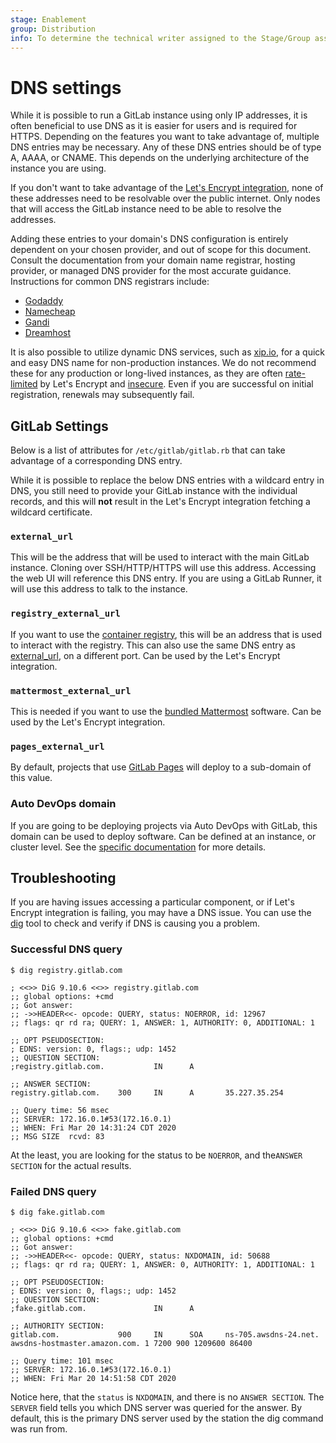 ```yaml
---
stage: Enablement
group: Distribution
info: To determine the technical writer assigned to the Stage/Group associated with this page, see https://about.gitlab.com/handbook/engineering/ux/technical-writing/#designated-technical-writers
---
```


# DNS settings

While it is possible to run a GitLab instance using only IP addresses, it is often beneficial to use DNS as it is easier for users and is required for HTTPS. Depending on the features you want to take advantage of, multiple DNS entries may be necessary. Any of these DNS entries should be of type A, AAAA, or CNAME. This depends on the underlying architecture of the instance you are using.

If you don't want to take advantage of the [Let's Encrypt integration](ssl.md#lets-encrypt-integration),
none of these addresses need to be resolvable over the public internet. Only nodes that
will access the GitLab instance need to be able to resolve the addresses.

Adding these entries to your domain's DNS configuration is entirely dependent on your chosen provider, and out of scope for this document. Consult the documentation from your domain name registrar, hosting provider, or managed DNS provider for the most accurate guidance. Instructions for common DNS registrars include:

- [Godaddy](https://www.godaddy.com/help/create-a-subdomain-4080)
- [Namecheap](https://www.namecheap.com/support/knowledgebase/article.aspx/9776/2237/how-to-create-a-subdomain-for-my-domain)
- [Gandi](https://docs.gandi.net/en/domain_names/faq/dns_records.html)
- [Dreamhost](https://help.dreamhost.com/hc/en-us/articles/214694348-Basic-DNS-records)

It is also possible to utilize dynamic DNS services, such as [xip.io](http://xip.io), for a quick and easy DNS name for non-production instances. We do not recommend these for any production or long-lived instances, as they are often [rate-limited](https://letsencrypt.org/docs/rate-limits/) by Let's Encrypt and [insecure](https://github.com/publicsuffix/list/issues/335#issuecomment-261825647). Even if you are successful on initial registration, renewals may subsequently fail.

## GitLab Settings

Below is a list of attributes for `/etc/gitlab/gitlab.rb` that can take advantage of a corresponding DNS entry.

While it is possible to replace the below DNS entries with a wildcard entry in DNS, you still need to provide your GitLab instance with the individual records, and this will **not** result in the Let's Encrypt integration fetching a wildcard certificate.

### `external_url`

This will be the address that will be used to interact with the main GitLab instance. Cloning over SSH/HTTP/HTTPS will use this address. Accessing the web UI will reference this DNS entry. If you are using a GitLab Runner, it will use this address to talk to the instance.

### `registry_external_url`

If you want to use the [container registry](https://docs.gitlab.com/ee/user/packages/container_registry/index.html), this will be an address that is used to interact with the registry. This can also use the same DNS entry as [external_url](#external_url), on a different port. Can be used by the Let's Encrypt integration.

### `mattermost_external_url`

This is needed if you want to use the [bundled Mattermost](../gitlab-mattermost/README.md) software. Can be used by the Let's Encrypt integration.

### `pages_external_url`

By default, projects that use [GitLab Pages](https://docs.gitlab.com/ee/user/project/pages/index.html) will deploy to a sub-domain of this value.

### Auto DevOps domain

If you are going to be deploying projects via Auto DevOps with GitLab, this domain can be used to deploy software. Can be defined at an instance, or cluster level. See the [specific documentation](https://docs.gitlab.com/ee/topics/autodevops/#auto-devops-base-domain) for more details.

## Troubleshooting

If you are having issues accessing a particular component, or if Let's Encrypt integration is failing, you may have a DNS issue. You can use the [dig](https://en.wikipedia.org/wiki/Dig_(command)) tool to check and verify if DNS is causing you a problem.

### Successful DNS query

```shell
$ dig registry.gitlab.com

; <<>> DiG 9.10.6 <<>> registry.gitlab.com
;; global options: +cmd
;; Got answer:
;; ->>HEADER<<- opcode: QUERY, status: NOERROR, id: 12967
;; flags: qr rd ra; QUERY: 1, ANSWER: 1, AUTHORITY: 0, ADDITIONAL: 1

;; OPT PSEUDOSECTION:
; EDNS: version: 0, flags:; udp: 1452
;; QUESTION SECTION:
;registry.gitlab.com.           IN      A

;; ANSWER SECTION:
registry.gitlab.com.    300     IN      A       35.227.35.254

;; Query time: 56 msec
;; SERVER: 172.16.0.1#53(172.16.0.1)
;; WHEN: Fri Mar 20 14:31:24 CDT 2020
;; MSG SIZE  rcvd: 83
```

At the least, you are looking for the status to be `NOERROR`, and the`ANSWER SECTION` for the actual results.

### Failed DNS query

```shell
$ dig fake.gitlab.com

; <<>> DiG 9.10.6 <<>> fake.gitlab.com
;; global options: +cmd
;; Got answer:
;; ->>HEADER<<- opcode: QUERY, status: NXDOMAIN, id: 50688
;; flags: qr rd ra; QUERY: 1, ANSWER: 0, AUTHORITY: 1, ADDITIONAL: 1

;; OPT PSEUDOSECTION:
; EDNS: version: 0, flags:; udp: 1452
;; QUESTION SECTION:
;fake.gitlab.com.               IN      A

;; AUTHORITY SECTION:
gitlab.com.             900     IN      SOA     ns-705.awsdns-24.net. awsdns-hostmaster.amazon.com. 1 7200 900 1209600 86400

;; Query time: 101 msec
;; SERVER: 172.16.0.1#53(172.16.0.1)
;; WHEN: Fri Mar 20 14:51:58 CDT 2020
```

Notice here, that the `status` is `NXDOMAIN`, and there is no `ANSWER SECTION`. The `SERVER` field tells you which DNS server was queried for the answer. By default, this is the primary DNS server used by the station the dig command was run from.

